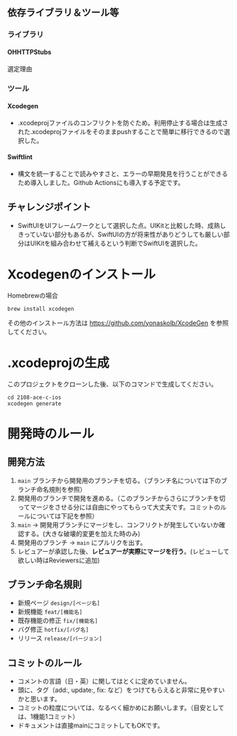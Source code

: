 ## 依存ライブラリ＆ツール等
### ライブラリ
#### OHHTTPStubs
選定理由
### ツール
#### Xcodegen
- .xcodeprojファイルのコンフリクトを防ぐため。利用停止する場合は生成された.xcodeprojファイルをそのままpushすることで簡単に移行できるので選択した。
#### Swiftlint
- 構文を統一することで読みやすさと、エラーの早期発見を行うことができるため導入しました。Github Actionsにも導入する予定です。
## チャレンジポイント
- SwiftUIをUIフレームワークとして選択した点。UIKitと比較した時、成熟しきっていない部分もあるが、SwiftUIの方が将来性がありどうしても厳しい部分はUIKitを組み合わせて補えるという判断でSwiftUIを選択した。

# Xcodegenのインストール
Homebrewの場合
```
brew install xcodegen
```
その他のインストール方法は https://github.com/yonaskolb/XcodeGen を参照してください。

# .xcodeprojの生成
このプロジェクトをクローンした後、以下のコマンドで生成してください。
```
cd 2108-ace-c-ios
xcodegen generate
```


# 開発時のルール

## 開発方法

1. `main` ブランチから開発用のブランチを切る。（ブランチ名については下のブランチ命名規則を参照）
2. 開発用のブランチで開発を進める。（このブランチからさらにブランチを切ってマージをさせる分には自由にやってもらって大丈夫です。コミットのルールについては下記を参照）
4. `main` -> 開発用ブランチにマージをし、コンフリクトが発生していないか確認する。(大きな破壊的変更を加えた時のみ)
5. 開発用のブランチ -> `main` にプルリクを出す。
6. レビュアーが承認した後、**レビュアーが実際にマージを行う**。(レビューして欲しい時はReviewersに追加)


## ブランチ命名規則

- 新規ページ `design/[ページ名]`
- 新規機能 `feat/[機能名]`
- 既存機能の修正 `fix/[機能名]`
- バグ修正 `hotfix/[バグ名]`
- リリース `release/[バージョン]`


## コミットのルール

- コメントの言語（日・英）に関してはとくに定めていません。
- 頭に、タグ（add:, update:, fix: など）をつけてもらえると非常に見やすいかと思います。
- コミットの粒度については、なるべく細かめにお願いします。（目安としては、1機能1コミット）
- ドキュメントは直接mainにコミットしてもOKです。

